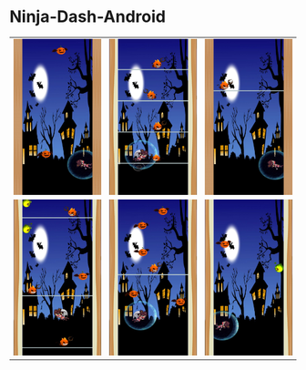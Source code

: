 # Ninja-Dash-Android

|  |  |  |
|---|---| ---|
| ![Screenshot1](https://github.com/AndreiSerbanescu/Ninja-Dash-Android/blob/master/screenshot/01.jpeg) |  ![Screenshot3](https://github.com/AndreiSerbanescu/Ninja-Dash-Android/blob/master/screenshot/06.jpeg)|  ![Screenshot2](https://github.com/AndreiSerbanescu/Ninja-Dash-Android/blob/master/screenshot/02.jpeg)|
|![Screenshot4](https://github.com/AndreiSerbanescu/Ninja-Dash-Android/blob/master/screenshot/09.jpeg)  | ![Screenshot5](https://github.com/AndreiSerbanescu/Ninja-Dash-Android/blob/master/screenshot/07.jpeg) |  ![Screenshot6](https://github.com/AndreiSerbanescu/Ninja-Dash-Android/blob/master/screenshot/11.jpeg)|
